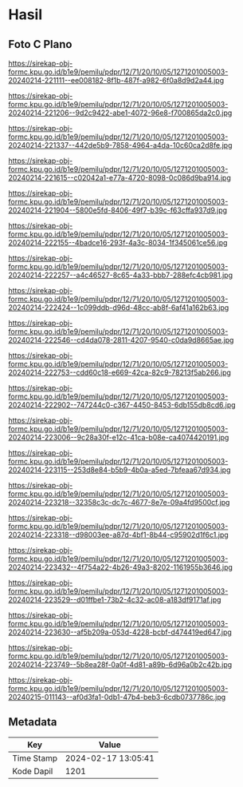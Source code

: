 # Hasil

## Foto C Plano

https://sirekap-obj-formc.kpu.go.id/b1e9/pemilu/pdpr/12/71/20/10/05/1271201005003-20240214-221111--ee008182-8f1b-487f-a982-6f0a8d9d2a44.jpg

https://sirekap-obj-formc.kpu.go.id/b1e9/pemilu/pdpr/12/71/20/10/05/1271201005003-20240214-221206--9d2c9422-abe1-4072-96e8-f700865da2c0.jpg

https://sirekap-obj-formc.kpu.go.id/b1e9/pemilu/pdpr/12/71/20/10/05/1271201005003-20240214-221337--442de5b9-7858-4964-a4da-10c60ca2d8fe.jpg

https://sirekap-obj-formc.kpu.go.id/b1e9/pemilu/pdpr/12/71/20/10/05/1271201005003-20240214-221615--c02042a1-e77a-4720-8098-0c086d9ba914.jpg

https://sirekap-obj-formc.kpu.go.id/b1e9/pemilu/pdpr/12/71/20/10/05/1271201005003-20240214-221904--5800e5fd-8406-49f7-b39c-f63cffa937d9.jpg

https://sirekap-obj-formc.kpu.go.id/b1e9/pemilu/pdpr/12/71/20/10/05/1271201005003-20240214-222155--4badce16-293f-4a3c-8034-1f345061ce56.jpg

https://sirekap-obj-formc.kpu.go.id/b1e9/pemilu/pdpr/12/71/20/10/05/1271201005003-20240214-222257--a4c46527-8c65-4a33-bbb7-288efc4cb981.jpg

https://sirekap-obj-formc.kpu.go.id/b1e9/pemilu/pdpr/12/71/20/10/05/1271201005003-20240214-222424--1c099ddb-d96d-48cc-ab8f-6af41a162b63.jpg

https://sirekap-obj-formc.kpu.go.id/b1e9/pemilu/pdpr/12/71/20/10/05/1271201005003-20240214-222546--cd4da078-2811-4207-9540-c0da9d8665ae.jpg

https://sirekap-obj-formc.kpu.go.id/b1e9/pemilu/pdpr/12/71/20/10/05/1271201005003-20240214-222753--cdd60c18-e669-42ca-82c9-78213f5ab266.jpg

https://sirekap-obj-formc.kpu.go.id/b1e9/pemilu/pdpr/12/71/20/10/05/1271201005003-20240214-222902--747244c0-c367-4450-8453-6db155db8cd6.jpg

https://sirekap-obj-formc.kpu.go.id/b1e9/pemilu/pdpr/12/71/20/10/05/1271201005003-20240214-223006--9c28a30f-e12c-41ca-b08e-ca4074420191.jpg

https://sirekap-obj-formc.kpu.go.id/b1e9/pemilu/pdpr/12/71/20/10/05/1271201005003-20240214-223115--253d8e84-b5b9-4b0a-a5ed-7bfeaa67d934.jpg

https://sirekap-obj-formc.kpu.go.id/b1e9/pemilu/pdpr/12/71/20/10/05/1271201005003-20240214-223218--32358c3c-dc7c-4677-8e7e-09a4fd9500cf.jpg

https://sirekap-obj-formc.kpu.go.id/b1e9/pemilu/pdpr/12/71/20/10/05/1271201005003-20240214-223318--d98003ee-a87d-4bf1-8b44-c95902d1f6c1.jpg

https://sirekap-obj-formc.kpu.go.id/b1e9/pemilu/pdpr/12/71/20/10/05/1271201005003-20240214-223432--4f754a22-4b26-49a3-8202-1161955b3646.jpg

https://sirekap-obj-formc.kpu.go.id/b1e9/pemilu/pdpr/12/71/20/10/05/1271201005003-20240214-223529--d01ffbe1-73b2-4c32-ac08-a183df9171af.jpg

https://sirekap-obj-formc.kpu.go.id/b1e9/pemilu/pdpr/12/71/20/10/05/1271201005003-20240214-223630--af5b209a-053d-4228-bcbf-d474419ed647.jpg

https://sirekap-obj-formc.kpu.go.id/b1e9/pemilu/pdpr/12/71/20/10/05/1271201005003-20240214-223749--5b8ea28f-0a0f-4d81-a89b-6d96a0b2c42b.jpg

https://sirekap-obj-formc.kpu.go.id/b1e9/pemilu/pdpr/12/71/20/10/05/1271201005003-20240215-011143--af0d3fa1-0db1-47b4-beb3-6cdb0737786c.jpg


## Metadata

| Key        | Value               |
| ---------- | ------------------- |
| Time Stamp | 2024-02-17 13:05:41 |
| Kode Dapil | 1201                |



